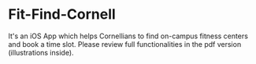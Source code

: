# Fit-Find-Cornell
It's an iOS App which helps Cornellians to find on-campus fitness centers and book a time slot.
Please review full functionalities in the pdf version (illustrations inside).
